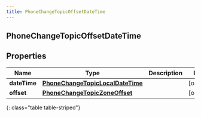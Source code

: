 ```yaml
---
title: PhoneChangeTopicOffsetDateTime
---
```

## PhoneChangeTopicOffsetDateTime


## Properties

| Name | Type | Description | Notes |
| ------------ | ------------- | ------------- | ------------- |
| **dateTime** | <!----><!---->[**PhoneChangeTopicLocalDateTime**](PhoneChangeTopicLocalDateTime.html)<!----> |  |  [optional] |
| **offset** | <!----><!---->[**PhoneChangeTopicZoneOffset**](PhoneChangeTopicZoneOffset.html)<!----> |  |  [optional] |
{: class="table table-striped"}



